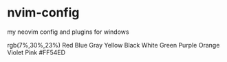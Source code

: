 # nvim-config
my neovim config and plugins for windows

rgb(7%,30%,23%)
Red
Blue
Gray
Yellow
Black
White
Green
Purple
Orange
Violet
Pink
#FF54ED
